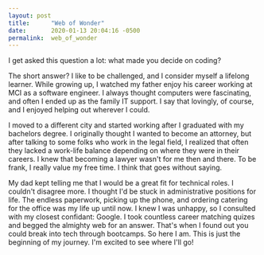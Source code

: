 ```yaml
---
layout: post
title:      "Web of Wonder"
date:       2020-01-13 20:04:16 -0500
permalink:  web_of_wonder
---
```



I get asked this question a lot: what made you decide on coding?

The short answer? I like to be challenged, and I consider myself a lifelong learner. While growing up, I watched my father enjoy his career working at MCI as a software engineer. I always thought computers were fascinating, and often I ended up as the family IT support. I say that lovingly, of course, and I enjoyed helping out wherever I could.

I moved to a different city and started working after I graduated with my bachelors degree. I originally thought I wanted to become an attorney, but after talking to some folks who work in the legal field, I realized that often they lacked a work-life balance depending on where they were in their careers. I knew that becoming a lawyer wasn't for me then and there. To be frank, I really value my free time. I think that goes without saying.

My dad kept telling me that I would be a great fit for technical roles. I couldn't disagree more. I thought I'd be stuck in administrative positions for life. The endless paperwork, picking up the phone, and ordering catering for the office was my life up until now. I knew I was unhappy, so I consulted with my closest confidant: Google. I took countless career matching quizes and begged the almighty web for an answer. That's when I found out you could break into tech through bootcamps. So here I am. This is just the beginning of my journey. I'm excited to see where I'll go!
